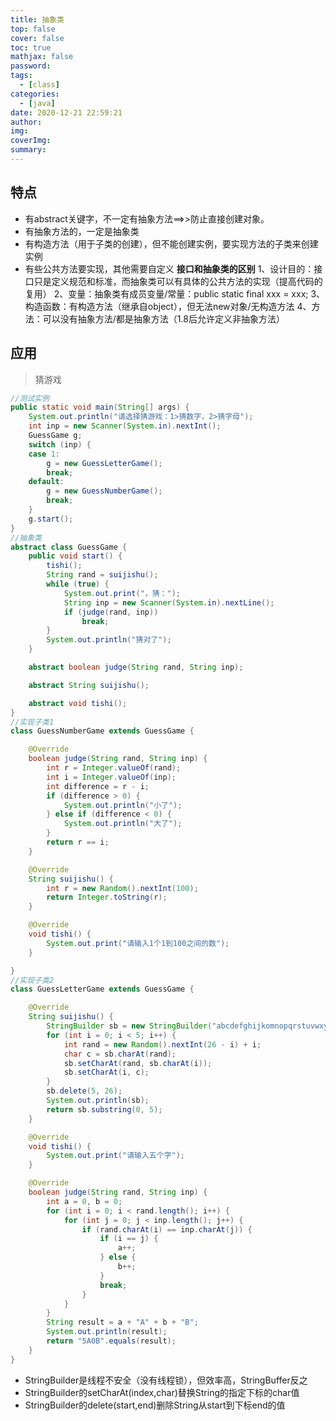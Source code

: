```yaml
---
title: 抽象类
top: false
cover: false
toc: true
mathjax: false
password: 
tags:
  - [class]
categories:
  - [java]
date: 2020-12-21 22:59:21
author:
img:
coverImg:
summary:
---
```


## 特点
+ 有abstract关键字，不一定有抽象方法==>>防止直接创建对象。
+ 有抽象方法的，一定是抽象类
+ 有构造方法（用于子类的创建），但不能创建实例，要实现方法的子类来创建实例
+ 有些公共方法要实现，其他需要自定义
**接口和抽象类的区别**
1、设计目的：接口只是定义规范和标准，而抽象类可以有具体的公共方法的实现（提高代码的复用）
2、变量：抽象类有成员变量/常量：public static final xxx = xxx;
3、构造函数：有构造方法（继承自object），但无法new对象/无构造方法
4、方法：可以没有抽象方法/都是抽象方法（1.8后允许定义非抽象方法）

## 应用
> 猜游戏
```java
//测试实例
public static void main(String[] args) {
    System.out.println("请选择猜游戏：1>猜数字，2>猜字母");
    int inp = new Scanner(System.in).nextInt();
    GuessGame g;
    switch (inp) {
    case 1:
        g = new GuessLetterGame();
        break;
    default:
        g = new GuessNumberGame();
        break;
    }
    g.start();
}
//抽象类
abstract class GuessGame {
	public void start() {
		tishi();
		String rand = suijishu();
		while (true) {
			System.out.print("，猜：");
			String inp = new Scanner(System.in).nextLine();
			if (judge(rand, inp))
				break;
		}
		System.out.println("猜对了");
	}

	abstract boolean judge(String rand, String inp);

	abstract String suijishu();

	abstract void tishi();
}
//实现子类1
class GuessNumberGame extends GuessGame {

	@Override
	boolean judge(String rand, String inp) {
		int r = Integer.valueOf(rand);
		int i = Integer.valueOf(inp);
		int difference = r - i;
		if (difference > 0) {
			System.out.println("小了");
		} else if (difference < 0) {
			System.out.println("大了");
		}
		return r == i;
	}

	@Override
	String suijishu() {
		int r = new Random().nextInt(100);
		return Integer.toString(r);
	}

	@Override
	void tishi() {
		System.out.print("请输入1个1到100之间的数");
	}

}
//实现子类2
class GuessLetterGame extends GuessGame {

	@Override
	String suijishu() {
		StringBuilder sb = new StringBuilder("abcdefghijkomnopqrstuvwxyz");
		for (int i = 0; i < 5; i++) {
			int rand = new Random().nextInt(26 - i) + i;
			char c = sb.charAt(rand);
			sb.setCharAt(rand, sb.charAt(i));
			sb.setCharAt(i, c);
		}
		sb.delete(5, 26);
		System.out.println(sb);
		return sb.substring(0, 5);
	}

	@Override
	void tishi() {
		System.out.print("请输入五个字");
	}

	@Override
	boolean judge(String rand, String inp) {
		int a = 0, b = 0;
		for (int i = 0; i < rand.length(); i++) {
			for (int j = 0; j < inp.length(); j++) {
				if (rand.charAt(i) == inp.charAt(j)) {
					if (i == j) {
						a++;
					} else {
						b++;
					}
					break;
				}
			}
		}
		String result = a + "A" + b + "B";
		System.out.println(result);
		return "5A0B".equals(result);
	}
}
```
+ StringBuilder是线程不安全（没有线程锁），但效率高，StringBuffer反之
+ StringBuilder的setCharAt(index,char)替换String的指定下标的char值
+ StringBuilder的delete(start,end)删除String从start到下标end的值